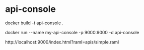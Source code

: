 # api-console


 docker build -t api-console .

 docker run --name my-api-console -p 9000:9000 -d api-console
 
 http://localhost:9000/index.html?raml=apis/simple.raml 
 
